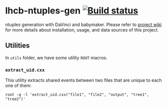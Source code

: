 # lhcb-ntuples-gen [![Build status](https://travis-ci.com/umd-lhcb/lhcb-ntuples-gen.svg?build)](https://travis-ci.com/umd-lhcb/lhcb-ntuples-gen)
ntuples generation with DaVinci and babymaker.
Please refer to [project wiki](https://umd-lhcb.github.io/lhcb-ntuples-gen/)
for more details about installation, usage, and data sources of this project.


## Utilities
In `utils` folder, we have some utility `ROOT` macros.

### `extract_uid.cxx`
This utility extracts shared events between two files that are unique to each
one of them:
```
root -q -l 'extract_uid.cxx("file1", "file2", "output", "tree1", "tree2")'
```
